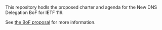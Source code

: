 This repository hodls the proposed charter and agenda for the New DNS Delegation BoF for IETF 119.

See [the BoF proposal](https://datatracker.ietf.org/doc/bofreq-arends-deleg-capabilities/) for more information.
